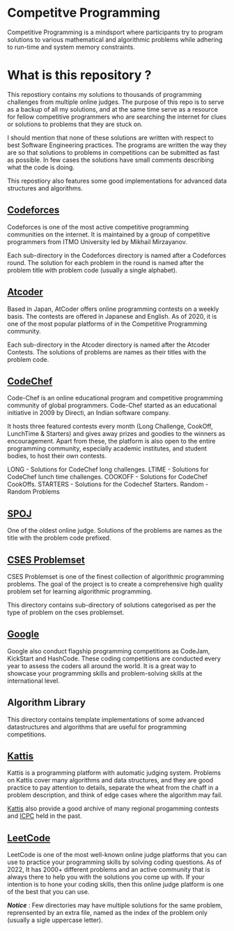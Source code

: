 # Competitve Programming
Competitive Programming is a mindsport where participants try to program solutions to various mathematical and algorithmic problems while adhering to run-time and system memory constraints.



# What is this repository ?
This repostiory contains my solutions to thousands of programming challenges from multiple online judges. The purpose of this repo is to serve as a backup of all my solutions, and at the same time serve as a resource for fellow competitive programmers who are searching the internet for clues or solutions to problems that they are stuck on.

I should mention that none of these solutions are written with respect to best Software Engineering practices. The programs are written the way they are so that solutions to problems in competitions can be submitted as fast as possible. In few cases the solutions have small comments describing what the code is doing.

This repostiory also features some good implementations for advanced data structures and algorithms.



## [Codeforces](http://codeforces.com/)
Codeforces is one of the most active competitive programming communities on the internet. It is maintained by a group of competitive programmers from ITMO University led by Mikhail Mirzayanov.

Each sub-directory in the Codeforces directory is named after a Codeforces round. The solution for each problem in the round is named after the problem title with problem code (usually a single alphabet).



## [Atcoder](https://atcoder.jp/)
Based in Japan, AtCoder offers online programming contests on a weekly basis. The contests are offered in Japanese and English. As of 2020, it is one of the most popular platforms of in the Competitive Programming community.

Each sub-directory in the Atcoder directory is named after the Atcoder Contests. The solutions of problems are names as their titles with the problem code.



## [CodeChef](https://www.codechef.com/)
Code-Chef is an online educational program and competitive programming community of global programmers. Code-Chef started as an educational initiative in 2009 by Directi, an Indian software company.

It hosts three featured contests every month (Long Challenge, CookOff, LunchTime & Starters) and gives away prizes and goodies to the winners as encouragement. Apart from these, the platform is also open to the entire programming community, especially academic institutes, and student bodies, to host their own contests.

LONG - Solutions for CodeChef long challenges. LTIME - Solutions for CodeChef lunch time challenges. COOKOFF - Solutions for CodeChef CookOffs. STARTERS - Solutions for the Codechef Starters. Random - Random Problems



## [SPOJ](http://www.spoj.com)
One of the oldest online judge. Solutions of the problems are names as the title with the problem code prefixed.



## [CSES Problemset](https://cses.fi/problemset/)
CSES Problemset is one of the finest collection of algorithmic programming problems. The goal of the project is to create a comprehensive high quality problem set for learning algorithmic programming.

This directory contains sub-directory of solutions categorised as per the type of problem on the cses problemset.



## [Google](https://codingcompetitions.withgoogle.com/)
Google also conduct flagship programming competitions as CodeJam, KickStart and HashCode. These coding competitions are conducted every year to assess the coders all around the world. It is a great way to showcase your programming skills and problem-solving skills at the international level.



## Algorithm Library
This directory contains template implementations of some advanced datastructures and algorithms that are useful for programming competitions.



## [Kattis](https://open.kattis.com/)
Kattis is a programming platform with automatic judging system. Problems on Kattis cover many algorithms and data structures, and they are good practice to pay attention to details, separate the wheat from the chaff in a problem description, and think of edge cases where the algorithm may fail.

[Kattis](https://open.kattis.com/problem-sources) also provide a good archive of many regional progamming contests and [ICPC](https://icpc.kattis.com/) held in the past.



## [LeetCode](https://leetcode.com/)
LeetCode is one of the most well-known online judge platforms that you can use to practice your programming skills by solving coding questions. As of 2022, It has 2000+ different problems and an active community that is always there to help you with the solutions you come up with. If your intention is to hone your coding skills, then this online judge platform is one of the best that you can use.




***Notice*** : Few directories may have multiple solutions for the same problem, reprensented by an extra file, named as the index of the problem only (usually a sigle uppercase letter).